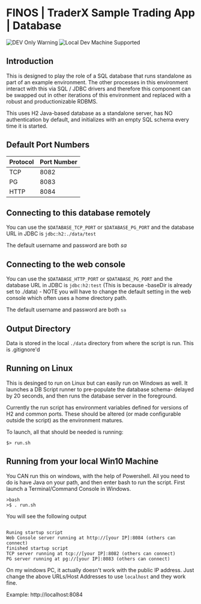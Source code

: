 # FINOS | TraderX Sample Trading App | Database

![DEV Only Warning](https://badgen.net/badge/warning/not-for-production/red) ![Local Dev Machine Supported](http://badgen.net/badge/local-dev/supported/green)

## Introduction

This is designed to play the role of a SQL database that runs standalone as part of an example environment. The other processes in this environment interact with this via SQL / JDBC drivers and therefore this component can be swapped out in other iterations of this environment and replaced with a robust and productionizable RDBMS.

This uses H2 Java-based database as a standalone server, has NO authentication by default, and initializes with an empty SQL schema every time it is started.

## Default Port Numbers
| Protocol | Port Number |
| :--- | :--- |
| TCP | 8082 |
| PG | 8083 |
| HTTP | 8084 |
 
## Connecting to this database remotely
You can use the `$DATABASE_TCP_PORT`  or `$DATABASE_PG_PORT` and the database URL in JDBC is `jdbc:h2:./data/test`

The default username and password are both *sa*

## Connecting to the web console
You can use the `$DATABASE_HTTP_PORT`  or `$DATABASE_PG_PORT` and the database URL in JDBC is `jdbc:h2:test` (This is because -baseDir is already set to ./data) - NOTE you will have to change the default setting in the web console which often uses a home directory path. 

The default username and password are both `sa`

## Output Directory
Data is stored in the local `./data` directory from where the script is run. This is .gitignore'd 

## Running on Linux

This is desinged to run on Linux but can easily run on Windows as well. It launches a DB Script runner to pre-populate the database schema- delayed by 20 seconds, and then runs the database server in the foreground.

Currently the run script has environment variables defined for versions of H2 and common ports. These should be altered (or made configurable outside the script) as the environment matures.

To launch, all that should be needed is running:
```shell
$> run.sh
```

## Running from your local Win10 Machine

You CAN run this on windows, with the help of Powershell.  All you need to do is have Java on your path, and then enter bash to run the script.  First launch a Terminal/Command Console in Windows.

```
>bash
>$ . run.sh
```

You will see the following output

```

Runing startup script
Web Console server running at http://[your IP]:8084 (others can connect)
finished startup script
TCP server running at tcp://[your IP]:8082 (others can connect)
PG server running at pg://[your IP]:8083 (others can connect)
```

On my windows PC, it actually doesn't work with the public IP address. Just change the above URLs/Host Addresses to use `localhost`  and they work fine.

Example: http://localhost:8084 

